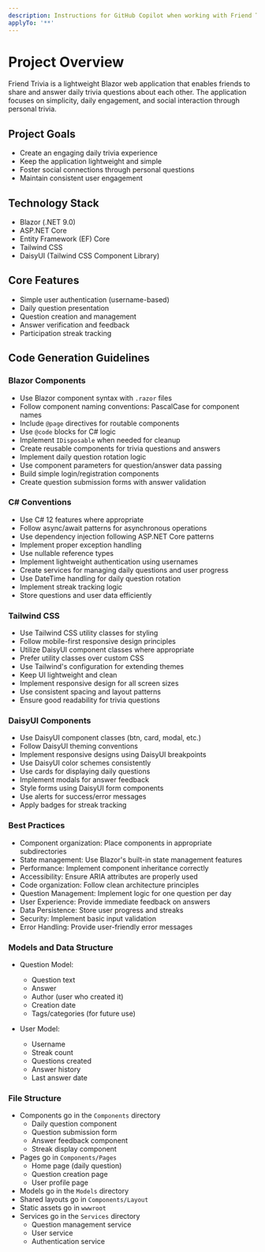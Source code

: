 ```yaml
---
description: Instructions for GitHub Copilot when working with Friend Trivia - A Daily Social Trivia Game
applyTo: '**'
---
```


# Project Overview

Friend Trivia is a lightweight Blazor web application that enables friends to share and answer daily trivia questions about each other. The application focuses on simplicity, daily engagement, and social interaction through personal trivia.

## Project Goals

- Create an engaging daily trivia experience
- Keep the application lightweight and simple
- Foster social connections through personal questions
- Maintain consistent user engagement

## Technology Stack

- Blazor (.NET 9.0)
- ASP.NET Core
- Entity Framework (EF) Core
- Tailwind CSS
- DaisyUI (Tailwind CSS Component Library)

## Core Features

- Simple user authentication (username-based)
- Daily question presentation
- Question creation and management
- Answer verification and feedback
- Participation streak tracking

## Code Generation Guidelines

### Blazor Components

- Use Blazor component syntax with `.razor` files
- Follow component naming conventions: PascalCase for component names
- Include `@page` directives for routable components
- Use `@code` blocks for C# logic
- Implement `IDisposable` when needed for cleanup
- Create reusable components for trivia questions and answers
- Implement daily question rotation logic
- Use component parameters for question/answer data passing
- Build simple login/registration components
- Create question submission forms with answer validation

### C# Conventions

- Use C# 12 features where appropriate
- Follow async/await patterns for asynchronous operations
- Use dependency injection following ASP.NET Core patterns
- Implement proper exception handling
- Use nullable reference types
- Implement lightweight authentication using usernames
- Create services for managing daily questions and user progress
- Use DateTime handling for daily question rotation
- Implement streak tracking logic
- Store questions and user data efficiently

### Tailwind CSS

- Use Tailwind CSS utility classes for styling
- Follow mobile-first responsive design principles
- Utilize DaisyUI component classes where appropriate
- Prefer utility classes over custom CSS
- Use Tailwind's configuration for extending themes
- Keep UI lightweight and clean
- Implement responsive design for all screen sizes
- Use consistent spacing and layout patterns
- Ensure good readability for trivia questions

### DaisyUI Components

- Use DaisyUI component classes (btn, card, modal, etc.)
- Follow DaisyUI theming conventions
- Implement responsive designs using DaisyUI breakpoints
- Use DaisyUI color schemes consistently
- Use cards for displaying daily questions
- Implement modals for answer feedback
- Style forms using DaisyUI form components
- Use alerts for success/error messages
- Apply badges for streak tracking

### Best Practices

- Component organization: Place components in appropriate subdirectories
- State management: Use Blazor's built-in state management features
- Performance: Implement component inheritance correctly
- Accessibility: Ensure ARIA attributes are properly used
- Code organization: Follow clean architecture principles
- Question Management: Implement logic for one question per day
- User Experience: Provide immediate feedback on answers
- Data Persistence: Store user progress and streaks
- Security: Implement basic input validation
- Error Handling: Provide user-friendly error messages

### Models and Data Structure

- Question Model:

  - Question text
  - Answer
  - Author (user who created it)
  - Creation date
  - Tags/categories (for future use)

- User Model:
  - Username
  - Streak count
  - Questions created
  - Answer history
  - Last answer date

### File Structure

- Components go in the `Components` directory
  - Daily question component
  - Question submission form
  - Answer feedback component
  - Streak display component
- Pages go in `Components/Pages`
  - Home page (daily question)
  - Question creation page
  - User profile page
- Models go in the `Models` directory
- Shared layouts go in `Components/Layout`
- Static assets go in `wwwroot`
- Services go in the `Services` directory
  - Question management service
  - User service
  - Authentication service
